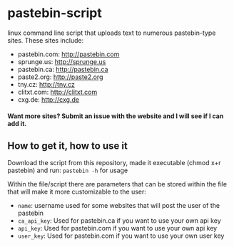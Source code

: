 # pastebin-script
linux command line script that uploads text to numerous pastebin-type sites. These sites include:

* pastebin.com: http://pastebin.com
* sprunge.us: http://sprunge.us
* pastebin.ca: http://pastebin.ca
* paste2.org: http://paste2.org
* tny.cz: http://tny.cz
* clitxt.com: http://clitxt.com
* cxg.de: http://cxg.de


#### Want more sites? Submit an issue with the website and I will see if I can add it.

## How to get it, how to use it
Download the script from this repository, made it executable (chmod x+r pastebin) and run:
`pastebin -h` for usage

Within the file/script there are parameters that can be stored within the file that will make it more customizable to the user:

* `name`: username used for some websites that will post the user of the pastebin
* `ca_api_key`: Used for pastebin.ca if you want to use your own api key
* `api_key`: Used for pastebin.com if you want to use your own api key
* `user_key`: Used for pastebin.com if you want to use your own user key




